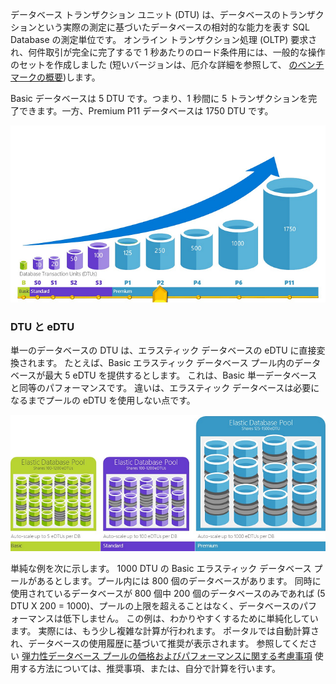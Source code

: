 データベース トランザクション ユニット (DTU) は、データベースのトランザクションという実際の測定に基づいたデータベースの相対的な能力を表す SQL Database の測定単位です。 オンライン トランザクション処理 (OLTP) 要求され、何件取引が完全に完了するで 1 秒あたりのロード条件用には、一般的な操作のセットを作成しました (短いバージョンは、厄介な詳細を参照して、 [のベンチマークの概要](../articles/sql-database/sql-database-benchmark-overview.md))します。

Basic データベースは 5 DTU です。つまり、1 秒間に 5 トランザクションを完了できます。一方、Premium P11 データベースは 1750 DTU です。

![SQL Database の概要: 階層とレベル別の 1 つのデータベースの DTU](./media/sql-database-understanding-dtus/single_db_dtus.png)

### DTU と eDTU

単一のデータベースの DTU は、エラスティック データベースの eDTU に直接変換されます。 たとえば、Basic エラスティック データベース プール内のデータベースが最大 5 eDTU を提供するとします。 これは、Basic 単一データベースと同等のパフォーマンスです。 違いは、エラスティック データベースは必要になるまでプールの eDTU を使用しない点です。

![SQL Database の概要: 階層別のエラスティック プール](./media/sql-database-understanding-dtus/sqldb_elastic_pools.png)

単純な例を次に示します。 1000 DTU の Basic エラスティック データベース プールがあるとします。プール内には 800 個のデータベースがあります。 同時に使用されているデータベースが 800 個中 200 個のデータベースのみであれば (5 DTU X 200 = 1000)、プールの上限を超えることはなく、データベースのパフォーマンスは低下しません。 この例は、わかりやすくするために単純化しています。 実際には、もう少し複雑な計算が行われます。 ポータルでは自動計算され、データベースの使用履歴に基づいて推奨が表示されます。 参照してください [弾力性データベース プールの価格およびパフォーマンスに関する考慮事項](../articles/sql-database/sql-database-elastic-pool-guidance.md) 使用する方法については、推奨事項、または、自分で計算を行います。






